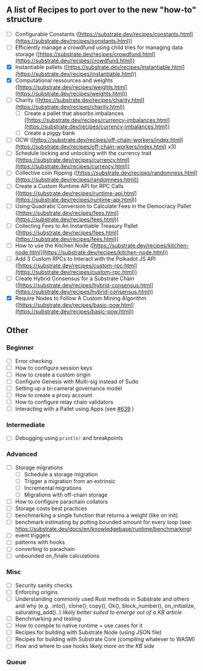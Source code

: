 ## A list of Recipes to port over to the new "how-to" structure

- [ ]  Configurable Constants ([https://substrate.dev/recipes/constants.html](https://substrate.dev/recipes/constants.html))
- [ ]  Efficiently manage a crowdfund using child tries for managing data storage ([https://substrate.dev/recipes/crowdfund.html](https://substrate.dev/recipes/crowdfund.html))
- [x]  Instantiable pallets ([https://substrate.dev/recipes/instantiable.html](https://substrate.dev/recipes/instantiable.html))
- [x]  Computational ressources and weights ([https://substrate.dev/recipes/weights.html](https://substrate.dev/recipes/weights.html))
- [ ]  Charity ([https://substrate.dev/recipes/charity.html](https://substrate.dev/recipes/charity.html))
    - [ ]  Create a pallet that absorbs imbalances ([https://substrate.dev/recipes/currency-imbalances.html](https://substrate.dev/recipes/currency-imbalances.html))
    - [ ]  Create a piggy bank
- [ ]  OCW ([https://substrate.dev/recipes/off-chain-workers/index.html](https://substrate.dev/recipes/off-chain-workers/index.html) x3)
- [ ]  Schedule locking and unlocking with the currency trait ([https://substrate.dev/recipes/currency.html](https://substrate.dev/recipes/currency.html))
- [ ]  Collective coin flipping ([https://substrate.dev/recipes/randomness.html](https://substrate.dev/recipes/randomness.html))
- [ ]  Create a Custom Runtime API for RPC Calls ([https://substrate.dev/recipes/runtime-api.html](https://substrate.dev/recipes/runtime-api.html))
- [ ]  Using Quadratic Conversion to Calculate Fees in the Democracy Pallet ([https://substrate.dev/recipes/fees.html](https://substrate.dev/recipes/fees.html))
- [ ]  Collecting Fees to An Instantiable Treasury Pallet ([https://substrate.dev/recipes/fees.html](https://substrate.dev/recipes/fees.html))
- [ ]  How to use the Kitchen Node ([https://substrate.dev/recipes/kitchen-node.html](https://substrate.dev/recipes/kitchen-node.html))
- [ ]  Add 3 Custom RPCs to Interact with the Polkadot JS API ([https://substrate.dev/recipes/custom-rpc.html](https://substrate.dev/recipes/custom-rpc.html))
- [ ]  Create Hybrid Consensus for a Substrate Chain ([https://substrate.dev/recipes/hybrid-consensus.html](https://substrate.dev/recipes/hybrid-consensus.html))
- [x]  Require Nodes to Follow A Custom Mining Algorithm ([https://substrate.dev/recipes/basic-pow.html](https://substrate.dev/recipes/basic-pow.html))

## Other 

### Beginner

- [ ]  Error checking
- [ ]  How to configure session keys
- [ ]  How to create a custom origin
- [ ]  Configure Genesis with Multi-sig instead of Sudo
- [ ]  Setting up a bi-cameral governance model
- [ ]  How to create a proxy account
- [ ]  How to configure relay chain validators
- [ ]  Interacting with a Pallet using Apps (see [#639](https://github.com/substrate-developer-hub/substrate-developer-hub.github.io/issues/639) )

### Intermediate
- [ ] Debugging using `println!` and breakpoints

### Advanced

- [ ]  Storage migrations
    - [ ]  Schedule a storage migration 
    - [ ]  Trigger a migration from an extrinsic
    - [ ]  Incremental migrations
    - [ ]  Migrations with off-chain storage
- [ ]  How to configure parachain collators
- [ ]  Storage costs best practices 
- [ ] benchmarking a single function that returns a weight (like on init)
- [ ] benchmark estimating by putting bounded amount for every loop (see: https://substrate.dev/docs/en/knowledgebase/runtime/benchmarking)
- [ ] event triggers
- [ ] patterns with hooks
- [ ] converting to parachain
- [ ] unbounded on_finale calculations 

### Misc 

- [ ]  Security sanity checks
- [ ]  Enforcing origins
- [ ]  Understanding commonly used Rust methods in Substrate and others and why (e.g. .into(), clone(), copy(), Ok(), block_number(), on_initialize, saturating_add()..) *likely better suited to emerge out of a KB article*
- [ ]  Benchmarking and testing
- [ ]  How to compile to native runtime + use cases for it
- [ ]  Recipes for building with Substrate Node (using JSON file)
- [ ]  Recipes for building with Substrate Core (compiling whatever to WASM)
- [ ]  How and where to use hooks *likely more on the KB side*

### Queue
